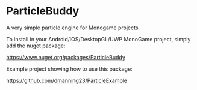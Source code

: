 ParticleBuddy
=============

A very simple particle engine for Monogame projects.

To install in your Android/iOS/DesktopGL/UWP MonoGame project, simply add the nuget package:

https://www.nuget.org/packages/ParticleBuddy

Example project showing how to use this package:

https://github.com/dmanning23/ParticleExample